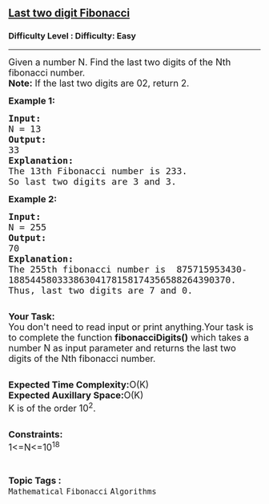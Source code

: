 <h2><a href="https://www.geeksforgeeks.org/problems/last-two-digit-fibonacci3353/1?page=10&status=unsolved&sortBy=accuracy">Last two digit Fibonacci</a></h2><h3>Difficulty Level : Difficulty: Easy</h3><hr><div class="problems_problem_content__Xm_eO"><p><span style="font-size:18px">Given a number N. Find the last two digits of the Nth fibonacci number.<br>
<strong>Note:</strong> If the last two digits are 02, return 2.</span></p>

<p><span style="font-size:18px"><strong>Example 1:</strong></span></p>

<pre><span style="font-size:18px"><strong>Input:</strong>
N = 13
<strong>Output:</strong>
33
<strong>Explanation:</strong>
The 13th Fibonacci number is 233.
So last two digits are 3 and 3.</span></pre>

<p><span style="font-size:18px"><strong>Example 2:</strong></span></p>

<pre><span style="font-size:18px"><strong>Input:</strong>
N = 255
<strong>Output:</strong>
70
<strong>Explanation:</strong>
The 255th fibonacci number is  875715953430-
18854458033386304178158174356588264390370.
Thus, last two digits are 7 and 0.</span></pre>

<p><br>
<span style="font-size:18px"><strong>Your Task:</strong><br>
You don't need to read input or print anything.Your task is to complete the function <strong>fibonacciDigits()</strong> which takes a number N as input parameter and returns the last two digits of the Nth fibonacci number.</span></p>

<p><br>
<span style="font-size:18px"><strong>Expected Time Complexity:</strong>O(K)<br>
<strong>Expected Auxillary Space:</strong>O(K)<br>
K is of the order 10<sup>2</sup>.</span></p>

<p><br>
<span style="font-size:18px"><strong>Constraints:</strong><br>
1&lt;=N&lt;=10<sup>18</sup></span></p>
</div><br><p><span style=font-size:18px><strong>Topic Tags : </strong><br><code>Mathematical</code>&nbsp;<code>Fibonacci</code>&nbsp;<code>Algorithms</code>&nbsp;